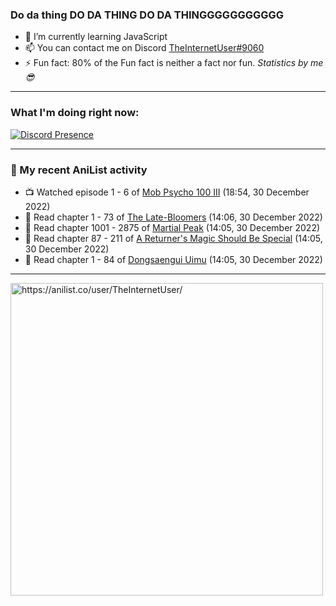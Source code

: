### Do da thing DO DA THING DO DA THINGGGGGGGGGGG

- 🌱 I’m currently learning JavaScript
- 📫 You can contact me on Discord [TheInternetUser#9060](https://discord.com/users/534117072796385300)
- ⚡ Fun fact: 80% of the Fun fact is neither a fact nor fun. _Statistics by me 😎_
<hr>
 
### What I'm doing right now:
[![Discord Presence](https://lanyard.cnrad.dev/api/534117072796385300)](https://discord.com/users/534117072796385300)
<hr>
  
### 🌸 My recent AniList activity

<!-- ANILIST_ACTIVITY:start -->

-   📺 Watched episode 1 - 6 of [Mob Psycho 100 III](https://anilist.co/anime/140439) (18:54, 30 December 2022)
-   📖 Read chapter 1 - 73 of [The Late-Bloomers](https://anilist.co/manga/143608) (14:06, 30 December 2022)
-   📖 Read chapter 1001 - 2875 of [Martial Peak](https://anilist.co/manga/104494) (14:05, 30 December 2022)
-   📖 Read chapter 87 - 211 of [A Returner's Magic Should Be Special](https://anilist.co/manga/105393) (14:05, 30 December 2022)
-   📖 Read chapter 1 - 84 of [Dongsaengui Uimu](https://anilist.co/manga/128768) (14:05, 30 December 2022)

<!-- ANILIST_ACTIVITY:end -->
<hr>

<img width="500" alt="https://anilist.co/user/TheInternetUser/" src="https://img.anili.st/User/929966"/>

